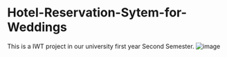 
# Hotel-Reservation-Sytem-for-Weddings
This is a IWT project in our university first year Second Semester.
![image](https://github.com/Chanuka-Dushan/Hotel-Reservation-Sytem-for-Weddings/assets/125439016/28952e7a-5757-4d34-a3d0-66469c4d3e62)
